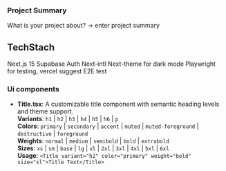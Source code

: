 ### Project Summary 
What is your project about?
-> enter project summary

## TechStach
Next.js 15
Supabase Auth
Next-intl
Next-theme for dark mode 
Playwright for testing, vercel suggest  E2E test
###

### Ui components
- **Title.tsx**: A customizable title component with semantic heading levels and theme support.  
  **Variants**: `h1` | `h2` | `h3` | `h4` | `h5` | `h6` | `p`  
  **Colors**: `primary` | `secondary` | `accent` | `muted` | `muted-foreground` | `destructive` | `foreground`  
  **Weights**: `normal` | `medium` | `semibold` | `bold` | `extrabold`  
  **Sizes**: `xs` | `sm` | `base` | `lg` | `xl` | `2xl` | `3xl` | `4xl` | `5xl` | `6xl`  
  **Usage**: `<Title variant="h2" color="primary" weight="bold" size="xl">Title Text</Title>`